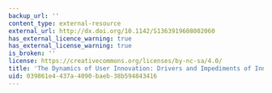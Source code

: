```yaml
---
backup_url: ''
content_type: external-resource
external_url: http://dx.doi.org/10.1142/S1363919608002060
has_external_licence_warning: true
has_external_license_warning: true
is_broken: ''
license: https://creativecommons.org/licenses/by-nc-sa/4.0/
title: 'The Dynamics of User Innovation: Drivers and Impediments of Innovation Activities'
uid: 039861e4-437a-4090-baeb-38b594843416
---
```

